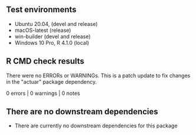 ## Test environments

* Ubuntu 20.04, (devel and release)
* macOS-latest (release)
* win-builder (devel and release)
* Windows 10 Pro, R 4.1.0 (local)

## R CMD check results

There were no ERRORs or WARNINGs. This is a patch update to fix changes in 
the "actuar" package dependency.

0 errors | 0 warnings | 0 notes

## There are no downstream dependencies

* There are currently no downstream dependencies for this package

